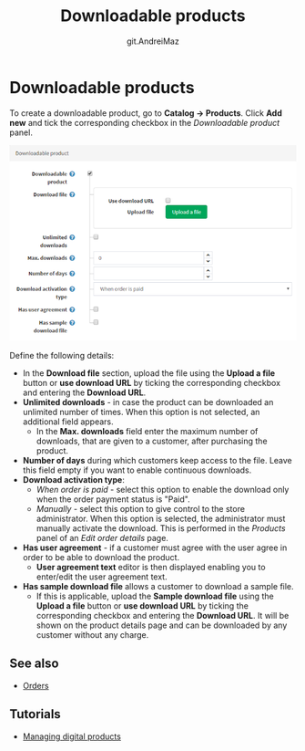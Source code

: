 ﻿---
title: Downloadable products
uid: en/running-your-store/catalog/products/downloadable-products
author: git.AndreiMaz
contributors: git.DmitriyKulagin, git.exileDev, git.IvanIvanIvanov, git.dunaenko, git.mariannk
---

# Downloadable products

To create a downloadable product, go to **Catalog → Products**. Click **Add new** and tick the corresponding checkbox in the *Downloadable product* panel.

![DownloadableProduct](_static/downloadable-products/DownloadableProduct.png)

Define the following details:

- In the **Download file** section, upload the file using the **Upload a file** button or **use download URL** by ticking the corresponding checkbox and entering the **Download URL**.
- **Unlimited downloads** - in case the product can be downloaded an unlimited number of times. When this option is not selected, an additional field appears. 
  - In the **Max. downloads** field enter the maximum number of downloads, that are given to a customer, after purchasing the product.
- **Number of days** during which customers keep access to the file. Leave this field empty if you want to enable continuous downloads.
- **Download activation type**:
  - *When order is paid* - select this option to enable the download only when the order payment status is "Paid".
  - *Manually* - select this option to give control to the store administrator. When this option is selected, the administrator must manually activate the download. This is performed in the *Products* panel of an *Edit order details* page.
- **Has user agreement** - if a customer must agree with the user agree in order to be able to download the product.
  - **User agreement text** editor is then displayed enabling you to enter/edit the user agreement text.
- **Has sample download file** allows a customer to download a sample file. 
  - If this is applicable, upload the **Sample download file** using the **Upload a file** button or **use download URL** by ticking the corresponding checkbox and entering the **Download URL**. It will be shown on the product details page and can be downloaded by any customer without any charge.

## See also

- [Orders](xref:en/running-your-store/order-management/orders)

## Tutorials

- [Managing digital products](https://www.youtube.com/watch?v=om-HKr-B2yA)
